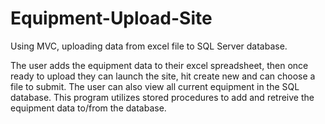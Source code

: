 # Equipment-Upload-Site
Using MVC, uploading data from excel file to SQL Server database.

The user adds the equipment data to their excel spreadsheet, then once ready to upload they can launch the site, hit create new and can choose a file to submit. The user can also view all current equipment in the SQL database.
This program utilizes stored procedures to add and retreive the equipment data to/from the database.
